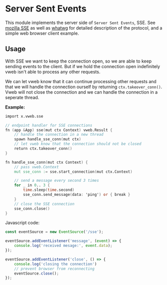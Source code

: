 # Server Sent Events

This module implements the server side of `Server Sent Events`, SSE.
See [mozilla SSE][mozilla_sse]
as well as [whatwg][whatwg html spec]
for detailed description of the protocol, and a simple web browser client example.

## Usage

With SSE we want to keep the connection open, so we are able to 
keep sending events to the client. But if we hold the connection open indefinitely
vweb isn't able to process any other requests. 

We can let vweb know that it can continue
processing other requests and that we will handle the connection ourself by
returning `ctx.takeover_conn()`. Vweb will not close the connection and we can handle
the connection in a seperate thread.

**Example:**
```v ignore
import x.vweb.sse

// endpoint handler for SSE connections
fn (app &App) sse(mut ctx Context) vweb.Result {
	// handle the connection in a new thread
	spawn handle_sse_conn(mut ctx)
	// let vweb know that the connection should not be closed
	return ctx.takeover_conn()
}

fn handle_sse_conn(mut ctx Context) {
	// pass vweb.Context
	mut sse_conn := sse.start_connection(mut ctx.Context)

	// send a message every second 3 times
	for _ in 0.. 3 {
		time.sleep(time.second)
		sse_conn.send_message(data: 'ping') or { break }
	}
	// close the SSE connection
	sse_conn.close()
}
```

Javascript code:
```js
const eventSource = new EventSource('/sse');

eventSource.addEventListener('message', (event) => {
	console.log('received mesage:', event.data);
});

eventSource.addEventListener('close', () => {
	console.log('closing the connection')
	// prevent browser from reconnecting
	eventSource.close();
});
```

[mozilla_sse]: https://developer.mozilla.org/en-US/docs/Web/API/Server-sent_events/Using_server-sent_events
[whatwg html spec]: https://html.spec.whatwg.org/multipage/server-sent-events.html#server-sent-events